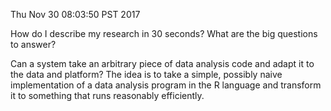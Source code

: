 Thu Nov 30 08:03:50 PST 2017

How do I describe my research in 30 seconds? What are the big questions to
answer?

Can a system take an arbitrary piece of data analysis code and adapt it to
the data and platform? The idea is to take a simple, possibly naive
implementation of a data analysis program in the R language and transform
it to something that runs reasonably efficiently.

